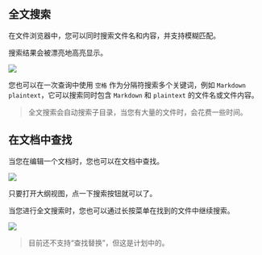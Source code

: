 ## 全文搜索

在文件浏览器中，您可以同时搜索文件名和内容，并支持模糊匹配。

搜索结果会被漂亮地高亮显示。

<img class="bordered_img" src="../cn/editor/assets/IMG_6.png" />

您也可以在一次查询中使用 `空格` 作为分隔符搜索多个关键词，例如 `Markdown plaintext`，它可以搜索同时包含 `Markdown` 和 `plaintext` 的文件名或文件内容。

> 全文搜索会自动搜索子目录，当您有大量的文件时，会花费一些时间。

## 在文档中查找

当您在编辑一个文档时，您也可以在文档中查找。

<img class="bordered_img" src="../cn/editor/assets/IMG_7.png" />

只要打开大纲视图，点一下搜索按钮就可以了。

当您进行全文搜索时，您也可以通过长按菜单在找到的文件中继续搜索。

<img class="bordered_img" src="../cn/editor/assets/IMG_8.png" />

> 目前还不支持“查找替换”，但这是计划中的。